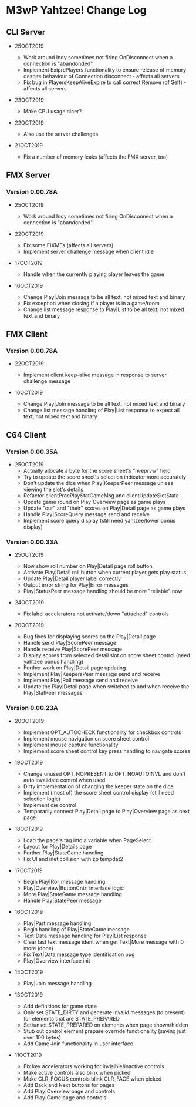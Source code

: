 # M3wP Yahtzee! Change Log

## CLI Server

* 25OCT2019
	* Work around Indy sometimes not firing OnDisconnect when a connection is "abandonded"
	* Implement ExiprePlayers functionality to ensure release of memory despite behaviour of Connection disconnect - affects all servers
	* Fix bug in PlayersKeepAliveExpire to call correct Remove (of Self) - affects all servers

* 23OCT2019
	* Make CPU usage nicer?

* 22OCT2019
	* Also use the server challenges

* 21OCT2019
	* Fix a number of memory leaks (affects the FMX server, too)

## FMX Server

### Version 0.00.78A

* 25OCT2019
	* Work around Indy sometimes not firing OnDisconnect when a connection is "abandonded"

* 22OCT2019
	* Fix some FIXMEs (affects all servers)
	* Implement server challenge message when client idle

* 17OCT2019
	* Handle when the currently playing player leaves the game

* 16OCT2019
	* Change Play|Join message to be all text, not mixed text and binary
	* Fix exception when closing if a player is in a game/room
	* Change list message response to Play|List to be all text, not mixed text and binary


## FMX Client

### Version 0.00.78A

* 22OCT2019
	* Implement client keep-alive message in response to server challenge message

* 16OCT2019
	* Change Play|Join message to be all text, not mixed text and binary
	* Change list message handling of Play|List response to expect all text, not mixed text and binary


## C64 Client

### Version 0.00.35A

* 25OCT2019
	* Actually allocate a byte for the score sheet's "hveprvw" field
	* Try to update the score sheet's selection indicator more accurately
	* Don't update the dice when Play|KeeperPeer message unless viewing the slot's details
	* Refactor clientProcPlayStatGameMsg and clientUpdateSlotState
	* Update game round on Play|Overview page as game plays
	* Update "our" and "their" scores on Play|Detail page as game plays
	* Handle Play|ScoreQuery message send and receive
	* Implement score query display (still need yahtzee/lower bonus display)

### Version 0.00.33A

* 25OCT2019
	* Now show roll number on Play|Detail page roll button
	* Activate Play|Detail roll button when current player gets play status
	* Update Play|Detail player label correctly
	* Output error string for Play|Error messages
	* Play|StatusPeer message handling should be more "reliable" now

* 24OCT2019
	* Fix label accelerators not activate/down "attached" controls

* 20OCT2019
	* Bug fixes for displaying scores on the Play|Detail page
	* Handle send Play|ScorePeer message
	* Handle receive Play|ScorePeer message
	* Display scores from selected detail slot on score sheet control (need yahtzee bonus handling)
	* Further work on Play|Detail page updating
	* Implement Play|KeepersPeer message send and receive
	* Implement Play|Roll message send and receive
	* Update the Play|Detail page when switched to and when receive the Play|StatPeer messages

### Version 0.00.23A

* 20OCT2019
	* Implement OPT_AUTOCHECK functionality for checkbox controls
	* Implement mouse navigation on score sheet control
	* Implement mouse capture functionality
	* Implement score sheet control key press handling to navigate scores

* 19OCT2019
	* Change unused OPT_NOPRESENT to OPT_NOAUTOINVL and don't auto invalidate control when used
	* Dirty implementation of changing the keeper state on the dice
	* Implement (most of) the score sheet control display (still need selection logic)
	* Implement die control
	* Temporarily connect Play|Detail page to Play|Overview page as next page

* 18OCT2019
	* Load the page's tag into a variable when PageSelect
	* Layout for Play|Details page
	* Further Play|StateGame handling
	* Fix UI and inet collision with zp tempdat2

* 17OCT2019
	* Begin Play|Roll message handling
	* Play|Overview|ButtonCntrl interface logic
	* More Play|StateGame message handling
	* Handle Play|StatePeer message

* 16OCT2019
	* Play|Part message handling
	* Begin handling of Play|StateGame message
	* Text|Data message handling for Play|List response
	* Clear last text message ident when get Text|More message with 0 more (done)
	* Fix Text|Data message type identification bug
	* Play|Overview interface init

* 14OCT2019
	* Play|Join message handling

* 13OCT2019
	* Add definitions for game state
	* Only set STATE_DIRTY and generate invalid messages (to present) for elements that are STATE_PREPARED
	* Set/unset STATE_PREPARED on elements when page shown/hidden
	* Stub out control element prepare override functionality (saving just over 100 bytes)
	* Add Game Join functionality in user interface

* 11OCT2019
	* Fix key accelerators working for invisible/inactive controls
	* Make active controls also blink when picked
	* Make CLR_FOCUS controls blink CLR_FACE when picked
	* Add Back and Next buttons for pages
	* Add Play|Overview page and controls
	* Add Play|Game page and controls
	